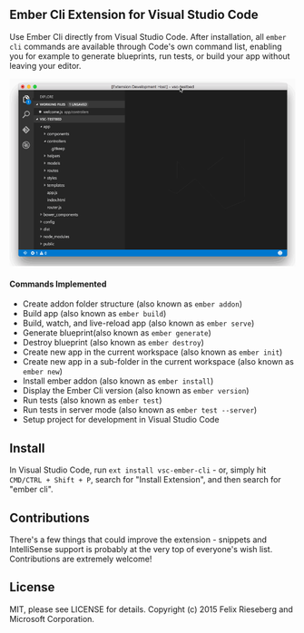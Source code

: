 ## Ember Cli Extension for Visual Studio Code
Use Ember Cli directly from Visual Studio Code. After installation, all `ember cli` commands are available through Code's own command list, enabling you for example to generate blueprints, run tests, or build your app without leaving your editor.

![Screenshot](screen.gif)

#### Commands Implemented
 * Create addon folder structure (also known as `ember addon`)
 * Build app (also known as `ember build`)
 * Build, watch, and live-reload app (also known as `ember serve`)
 * Generate blueprint(also known as `ember generate`)
 * Destroy blueprint (also known as `ember destroy`)
 * Create new app in the current workspace (also known as `ember init`)
 * Create new app in a sub-folder in the current workspace (also known as `ember new`)
 * Install ember addon (also known as `ember install`)
 * Display the Ember Cli version (also known as `ember version`)
 * Run tests (also known as `ember test`)
 * Run tests in server mode (also known as `ember test --server`)
 * Setup project for development in Visual Studio Code
 
## Install
In Visual Studio Code, run `ext install vsc-ember-cli` - or, simply hit `CMD/CTRL + Shift + P`, search for "Install Extension", and then search for "ember cli".

## Contributions
There's a few things that could improve the extension - snippets and IntelliSense support is probably at the very top of everyone's wish list. Contributions are extremely welcome!

## License
MIT, please see LICENSE for details. Copyright (c) 2015 Felix Rieseberg and Microsoft Corporation.